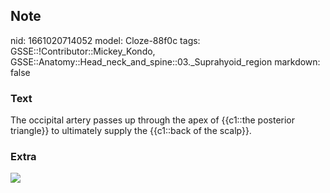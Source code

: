 ## Note
nid: 1661020714052
model: Cloze-88f0c
tags: GSSE::!Contributor::Mickey_Kondo, GSSE::Anatomy::Head_neck_and_spine::03._Suprahyoid_region
markdown: false

### Text
The occipital artery passes up through the apex of {{c1::the posterior triangle}} to ultimately supply the {{c1::back of the scalp}}.

### Extra
<img src="070417_0818_PosteriorTr6.jpg">

